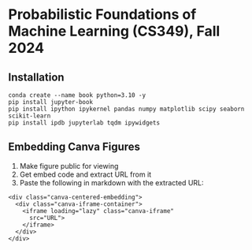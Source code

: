
# Probabilistic Foundations of Machine Learning (CS349), Fall 2024

## Installation

```
conda create --name book python=3.10 -y
pip install jupyter-book 
pip install ipython ipykernel pandas numpy matplotlib scipy seaborn scikit-learn
pip install ipdb jupyterlab tqdm ipywidgets
```


## Embedding Canva Figures

1. Make figure public for viewing
2. Get embed code and extract URL from it
3. Paste the following in markdown with the extracted URL:
```
<div class="canva-centered-embedding">
  <div class="canva-iframe-container">
    <iframe loading="lazy" class="canva-iframe"
      src="URL">
    </iframe>
  </div>
</div>
```

